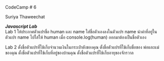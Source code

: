 CodeCamp # 6

Suriya Thaweechat

*__Javascript Lab__*  
Lab 1 ให้ประกาศตัวแปรชื่อ human และ name ใส่ชื่อตัวเองลงในตัวแปร name นำค่าที่อยู่ในตัวแปร name ไปใส่ให้ human เมื่อ console.log(human) ออกมาต้องเป็นชื่อตัวเอง  

Lab 2
ตั้งชื่อตัวแปรที่ใช้เก็บจำนวนเงินในกระเป๋าตังของคุณ
ตั้งชื่อตัวแปรที่ใช้เก็บชื่อของ พ่อและแม่ของคุณ
ตั้งชื่อตัวแปรที่ใช้เก็บที่อยู่ของบ้านคุณ
ตั้งชื่อตัวแปรที่ใช้เก็บอายุของจักรวาล  

